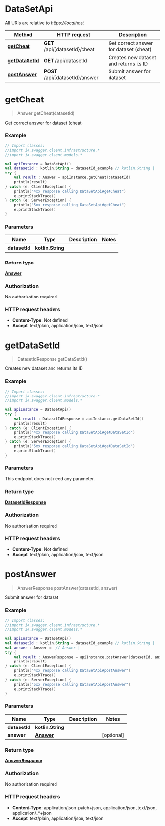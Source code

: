 # DataSetApi

All URIs are relative to *https://localhost*

Method | HTTP request | Description
------------- | ------------- | -------------
[**getCheat**](DataSetApi.md#getCheat) | **GET** /api/{datasetId}/cheat | Get correct answer for dataset (cheat)
[**getDataSetId**](DataSetApi.md#getDataSetId) | **GET** /api/datasetId | Creates new dataset and returns its ID
[**postAnswer**](DataSetApi.md#postAnswer) | **POST** /api/{datasetId}/answer | Submit answer for dataset


<a name="getCheat"></a>
# **getCheat**
> Answer getCheat(datasetId)

Get correct answer for dataset (cheat)

### Example
```kotlin
// Import classes:
//import io.swagger.client.infrastructure.*
//import io.swagger.client.models.*

val apiInstance = DataSetApi()
val datasetId : kotlin.String = datasetId_example // kotlin.String | 
try {
    val result : Answer = apiInstance.getCheat(datasetId)
    println(result)
} catch (e: ClientException) {
    println("4xx response calling DataSetApi#getCheat")
    e.printStackTrace()
} catch (e: ServerException) {
    println("5xx response calling DataSetApi#getCheat")
    e.printStackTrace()
}
```

### Parameters

Name | Type | Description  | Notes
------------- | ------------- | ------------- | -------------
 **datasetId** | **kotlin.String**|  |

### Return type

[**Answer**](Answer.md)

### Authorization

No authorization required

### HTTP request headers

 - **Content-Type**: Not defined
 - **Accept**: text/plain, application/json, text/json

<a name="getDataSetId"></a>
# **getDataSetId**
> DatasetIdResponse getDataSetId()

Creates new dataset and returns its ID

### Example
```kotlin
// Import classes:
//import io.swagger.client.infrastructure.*
//import io.swagger.client.models.*

val apiInstance = DataSetApi()
try {
    val result : DatasetIdResponse = apiInstance.getDataSetId()
    println(result)
} catch (e: ClientException) {
    println("4xx response calling DataSetApi#getDataSetId")
    e.printStackTrace()
} catch (e: ServerException) {
    println("5xx response calling DataSetApi#getDataSetId")
    e.printStackTrace()
}
```

### Parameters
This endpoint does not need any parameter.

### Return type

[**DatasetIdResponse**](DatasetIdResponse.md)

### Authorization

No authorization required

### HTTP request headers

 - **Content-Type**: Not defined
 - **Accept**: text/plain, application/json, text/json

<a name="postAnswer"></a>
# **postAnswer**
> AnswerResponse postAnswer(datasetId, answer)

Submit answer for dataset

### Example
```kotlin
// Import classes:
//import io.swagger.client.infrastructure.*
//import io.swagger.client.models.*

val apiInstance = DataSetApi()
val datasetId : kotlin.String = datasetId_example // kotlin.String | 
val answer : Answer =  // Answer | 
try {
    val result : AnswerResponse = apiInstance.postAnswer(datasetId, answer)
    println(result)
} catch (e: ClientException) {
    println("4xx response calling DataSetApi#postAnswer")
    e.printStackTrace()
} catch (e: ServerException) {
    println("5xx response calling DataSetApi#postAnswer")
    e.printStackTrace()
}
```

### Parameters

Name | Type | Description  | Notes
------------- | ------------- | ------------- | -------------
 **datasetId** | **kotlin.String**|  |
 **answer** | [**Answer**](Answer.md)|  | [optional]

### Return type

[**AnswerResponse**](AnswerResponse.md)

### Authorization

No authorization required

### HTTP request headers

 - **Content-Type**: application/json-patch+json, application/json, text/json, application/_*+json
 - **Accept**: text/plain, application/json, text/json

